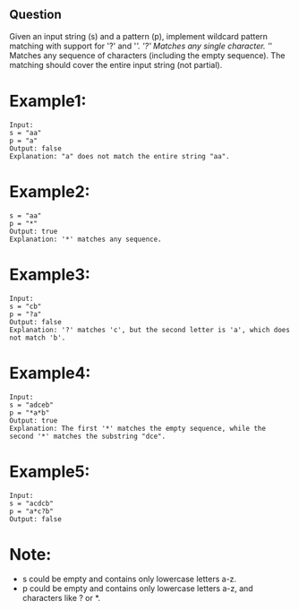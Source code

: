 ## Question
Given an input string (s) and a pattern (p), implement wildcard pattern matching with support for '?' and '*'.
'?' Matches any single character.
'*' Matches any sequence of characters (including the empty sequence).
The matching should cover the entire input string (not partial).

# Example1:
```
Input:
s = "aa"
p = "a"
Output: false
Explanation: "a" does not match the entire string "aa".
```
# Example2:
```
s = "aa"
p = "*"
Output: true
Explanation: '*' matches any sequence.
```
# Example3:
```
Input:
s = "cb"
p = "?a"
Output: false
Explanation: '?' matches 'c', but the second letter is 'a', which does not match 'b'.
```
# Example4:
```
Input:
s = "adceb"
p = "*a*b"
Output: true
Explanation: The first '*' matches the empty sequence, while the second '*' matches the substring "dce".
```
# Example5:
```
Input:
s = "acdcb"
p = "a*c?b"
Output: false
```
# Note:
- s could be empty and contains only lowercase letters a-z.
- p could be empty and contains only lowercase letters a-z, and characters like ? or *.
